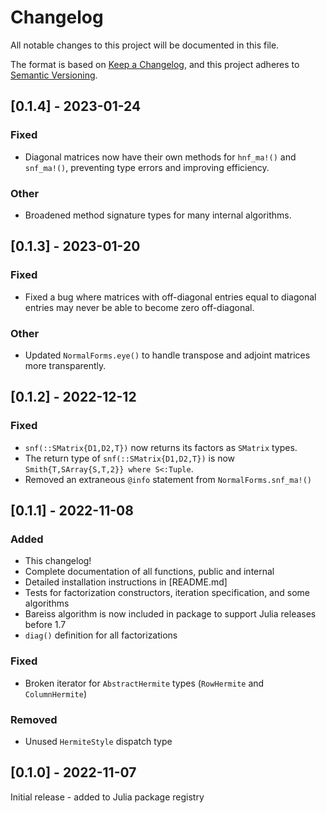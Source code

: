 # Changelog

All notable changes to this project will be documented in this file.

The format is based on [Keep a Changelog](https://keepachangelog.com/en/1.0.0/), and this project
adheres to [Semantic Versioning](https://semver.org/spec/v2.0.0.html).

## [0.1.4] - 2023-01-24

### Fixed
  - Diagonal matrices now have their own methods for `hnf_ma!()` and `snf_ma!()`, preventing type
errors and improving efficiency.

### Other
  - Broadened method signature types for many internal algorithms.

## [0.1.3] - 2023-01-20

### Fixed
  - Fixed a bug where matrices with off-diagonal entries equal to diagonal entries may never be
able to become zero off-diagonal.

### Other
  - Updated `NormalForms.eye()` to handle transpose and adjoint matrices more transparently.

## [0.1.2] - 2022-12-12

### Fixed
  - `snf(::SMatrix{D1,D2,T})` now returns its factors as `SMatrix` types.
  - The return type of `snf(::SMatrix{D1,D2,T})` is now `Smith{T,SArray{S,T,2}} where S<:Tuple`.
  - Removed an extraneous `@info` statement from `NormalForms.snf_ma!()`

## [0.1.1] - 2022-11-08

### Added

  - This changelog!
  - Complete documentation of all functions, public and internal
  - Detailed installation instructions in [README.md]
  - Tests for factorization constructors, iteration specification, and some algorithms
  - Bareiss algorithm is now included in package to support Julia releases before 1.7
  - `diag()` definition for all factorizations

### Fixed

  - Broken iterator for `AbstractHermite` types (`RowHermite` and `ColumnHermite`)

### Removed
  
  - Unused `HermiteStyle` dispatch type

## [0.1.0] - 2022-11-07

Initial release - added to Julia package registry
